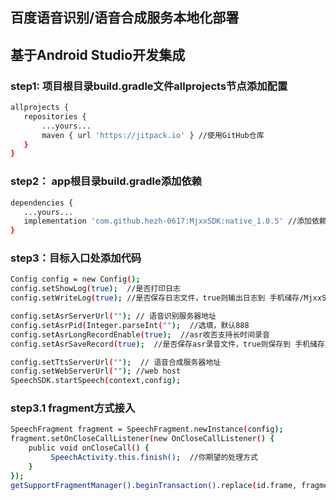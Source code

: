 ## 百度语音识别/语音合成服务本地化部署

## 基于Android Studio开发集成

### step1: 项目根目录build.gradle文件allprojects节点添加配置

```bash
allprojects {
   repositories {
       ...yours...
       maven { url 'https://jitpack.io' } //使用GitHub仓库
   }
}
```


### step2： app根目录build.gradle添加依赖

```bash
dependencies {
   ...yours...
   implementation 'com.github.hezh-0617:MjxxSDK:native_1.0.5' //添加依赖
}
```


### step3：目标入口处添加代码
```bash
Config config = new Config();
config.setShowLog(true);  //是否打印日志
config.setWriteLog(true); //是否保存日志文件，true则输出日志到 手机储存/MjxxSdkLogs/

config.setAsrServerUrl(""); // 语音识别服务器地址
config.setAsrPid(Integer.parseInt("");  //选填，默认888
config.setAsrLongRecordEnable(true);  //asr收否支持长时间录音
config.setAsrSaveRecord(true);  //是否保存asr录音文件，true则保存到 手机储存/MUSIC/baidu_asr/

config.setTtsServerUrl("");  // 语音合成服务器地址
config.setWebServerUrl(""); //web host
SpeechSDK.startSpeech(context,config);
```


### step3.1 fragment方式接入
```bash
SpeechFragment fragment = SpeechFragment.newInstance(config);
fragment.setOnCloseCallListener(new OnCloseCallListener() {
    public void onCloseCall() {
         SpeechActivity.this.finish();  //你期望的处理方式
    }
});
getSupportFragmentManager().beginTransaction().replace(id.frame, fragment).commitAllowingStateLoss(); //你期望的处理方式
```
